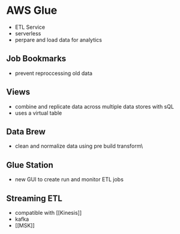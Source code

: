 # AWS Glue
- ETL Service
- serverless
- perpare and load data for analytics

## Job Bookmarks
- prevent reproccessing old data

## Views
- combine and replicate data across multiple data stores with sQL
- uses a virtual table

## Data Brew
- clean and normalize data using pre build transform\

## Glue Station
- new GUI to create run and monitor ETL jobs

## Streaming ETL
- compatible with [[Kinesis]]
- kafka
- [[MSK]]
